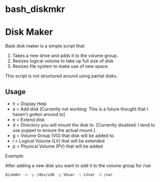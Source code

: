 # bash_diskmkr

Disk Maker
==========

Bask disk maker is a simple script that:

1. Takes a new drive and adds it to the volume group.
2. Resizes logical volume to take up full size of disk
3. Resizes file system to make use of new space.

This script is not structured around using partial disks.

Usage
----

 - h =  Display Help
 - a = Add disk [Currently not working: This is a future thought that I haven't gotten around to]
 - e = Extend disk
 - d = Directory you will mount the disk to. [Currently disabled: I tend to use puppet to ensure the actual mount.]
 - g = Volume Group (VG) that disk will be added to.
 - l = Logical Volume (LV) that will be extended
 - p = Physical Volume (PV) that will be added

Example:

After adding a new disk you want to add it to the volume group for /var

```bash
diskmkr -e -p /dev/sdb -g VGvar -l LVvar -d /var
```

